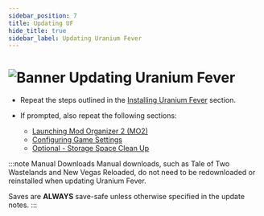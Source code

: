 ```yaml
---
sidebar_position: 7
title: Updating UF
hide_title: true
sidebar_label: Updating Uranium Fever
---
```


# ![Banner Updating Uranium Fever](https://github.com/user-attachments/assets/50f8351b-d958-41d5-a6c8-a0b8e412c52d)

- Repeat the steps outlined in the [Installing Uranium Fever](https://uraniumfever.net/docs/setupinstructions/#-installing-uranium-fever-) section.

- If prompted, also repeat the following sections:
	- [Launching Mod Organizer 2 (MO2)](https://uraniumfever.net/docs/setupinstructions#-launching-mod-organizer-2-mo2-)
	- [Configuring Game Settings](https://uraniumfever.net/docs/setupinstructions#-configuring-game-settings-)
	- [Optional - Storage Space Clean Up](https://uraniumfever.net/docs/setupinstructions#-optional---storage-space-clean-up-)

:::note Manual Downloads
Manual downloads, such as Tale of Two Wastelands and New Vegas Reloaded, do not need to be redownloaded or reinstalled when updating Uranium Fever.

Saves are **ALWAYS** save-safe unless otherwise specified in the update notes.
:::
